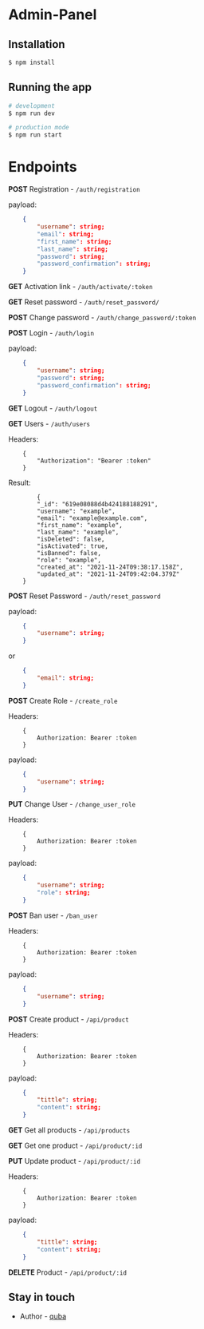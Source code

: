 <h1>Admin-Panel</h1>


## Installation

```bash
$ npm install
```

## Running the app

```bash
# development
$ npm run dev

# production mode
$ npm run start
```

# Endpoints
<b>POST</b> Registration - ``/auth/registration``

payload:
``` json
    {   
        "username": string;
        "email": string;
        "first_name": string;
        "last_name": string;
        "password": string;
        "password_confirmation": string;
    }
```
<b>GET</b> Activation link - ``/auth/activate/:token``

<b>GET</b> Reset password - ``/auth/reset_password/``

<b>POST</b> Change password - ``/auth/change_password/:token``

<b>POST</b> Login - ``/auth/login``

payload:
``` json
    {
        "username": string;
        "password": string;
        "password_confirmation": string;
    }
```

<b>GET</b> Logout - ``/auth/logout``

<b>GET</b> Users - ``/auth/users``

Headers:
```
    {
        "Authorization": "Bearer :token"
    }
```
Result:
```
        {
        "_id": "619e08088d4b424188188291",
        "username": "example",
        "email": "example@example.com",
        "first_name": "example",
        "last_name": "example",
        "isDeleted": false,
        "isActivated": true,
        "isBanned": false,
        "role": "example",
        "created_at": "2021-11-24T09:38:17.158Z",
        "updated_at": "2021-11-24T09:42:04.379Z"
    }
```


<b>POST</b> Reset Password - ``/auth/reset_password``

payload:
``` json
    {
        "username": string;
    }
```
or 

``` json
    {
        "email": string;
    }
```


<b>POST</b> Create Role - ``/create_role``

Headers:
```
    {
        Authorization: Bearer :token
    }
```

payload:
``` json
    {
        "username": string;
    }
```


<b>PUT</b> Change User - ``/change_user_role``

Headers:
```
    {
        Authorization: Bearer :token
    }
```

payload:
``` json
    {
        "username": string;
        "role": string;
    }
```

<b>POST</b> Ban user - ``/ban_user``

Headers:
```
    {
        Authorization: Bearer :token
    }
```

payload:
``` json
    {
        "username": string;
    }
```

<b>POST</b> Create product - ``/api/product``

Headers:
```
    {
        Authorization: Bearer :token
    }
```

payload:
``` json
    {
        "tittle": string;
        "content": string;
    }
```

<b>GET</b> Get all products - ``/api/products``

<b>GET</b> Get one product - ``/api/product/:id``

<b>PUT</b> Update product - ``/api/product/:id``

Headers:
```
    {
        Authorization: Bearer :token
    }
```

payload:
``` json
    {
        "tittle": string;
        "content": string;
    }
```

<b>DELETE</b> Product - ``/api/product/:id``



## Stay in touch

- Author - [quba](https://t.me/lapots)
